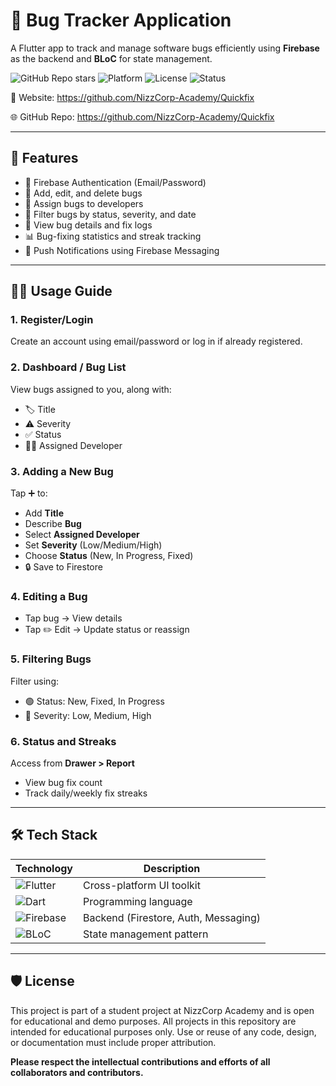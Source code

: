 # 🐞 Bug Tracker Application

A Flutter app to track and manage software bugs efficiently using **Firebase** as the backend and **BLoC** for state management.

![GitHub Repo stars](https://img.shields.io/github/stars/NizzCorp-Academy/Bug-Tracker?style=social)
![Platform](https://img.shields.io/badge/Platform-Flutter-blue)
![License](https://img.shields.io/github/license/NizzCorp-Academy/Bug-Tracker)
![Status](https://img.shields.io/badge/status-active-brightgreen)

📎 Website: https://github.com/NizzCorp-Academy/Quickfix

🌐 GitHub Repo: https://github.com/NizzCorp-Academy/Quickfix

---

## 🚀 Features

- 🔐 Firebase Authentication (Email/Password)  
- 📝 Add, edit, and delete bugs  
- 👤 Assign bugs to developers  
- 🧮 Filter bugs by status, severity, and date  
- 🔎 View bug details and fix logs  
- 📊 Bug-fixing statistics and streak tracking  
- 🔔 Push Notifications using Firebase Messaging  

---

## 🧑‍💻 Usage Guide

### 1. Register/Login
Create an account using email/password or log in if already registered.

### 2. Dashboard / Bug List
View bugs assigned to you, along with:
- 🏷️ Title  
- ⚠️ Severity  
- ✅ Status  
- 👨‍💻 Assigned Developer  

### 3. Adding a New Bug
Tap ➕ to:
- Add **Title**
- Describe **Bug**
- Select **Assigned Developer**
- Set **Severity** (Low/Medium/High)
- Choose **Status** (New, In Progress, Fixed)
- 🔒 Save to Firestore

### 4. Editing a Bug
- Tap bug → View details  
- Tap ✏️ Edit → Update status or reassign

### 5. Filtering Bugs
Filter using:
- 🟢 Status: New, Fixed, In Progress  
- 🔴 Severity: Low, Medium, High  

### 6. Status and Streaks
Access from **Drawer > Report**  
- View bug fix count  
- Track daily/weekly fix streaks  

---

## 🛠️ Tech Stack

| Technology     | Description                      |
|----------------|----------------------------------|
| ![Flutter](https://img.shields.io/badge/Flutter-02569B?logo=flutter&logoColor=white) | Cross-platform UI toolkit |
| ![Dart](https://img.shields.io/badge/Dart-0175C2?logo=dart&logoColor=white) | Programming language       |
| ![Firebase](https://img.shields.io/badge/Firebase-FFCA28?logo=firebase&logoColor=black) | Backend (Firestore, Auth, Messaging) |
| ![BLoC](https://img.shields.io/badge/BLoC%20Pattern-42A5F5?logo=bloc&logoColor=white) | State management pattern   |

---
## 🛡️ License
This project is part of a student project at NizzCorp Academy and is open for educational and demo purposes. All projects in this repository are intended for educational purposes only. Use or reuse of any code, design, or documentation must include proper attribution.

**Please respect the intellectual contributions and efforts of all collaborators and contributors.**